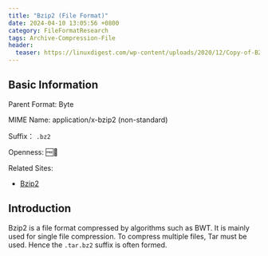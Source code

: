 ```yaml
---
title: "Bzip2 (File Format)"
date: 2024-04-10 13:05:56 +0800
category: FileFormatResearch
tags: Archive-Compression-File
header:
  teaser: https://linuxdigest.com/wp-content/uploads/2020/12/Copy-of-BZ2-files.jpg
---
```


## Basic Information

Parent Format: Byte

MIME Name: application/x-bzip2 (non-standard)

Suffix： `.bz2`

Openness: 🆓📖

Related Sites:

* [Bzip2](https://sourceware.org/bzip2/index.html)

## Introduction

Bzip2 is a file format compressed by algorithms such as BWT. It is mainly used for single file compression. To compress multiple files, Tar must be used. Hence the `.tar.bz2` suffix is often formed.
